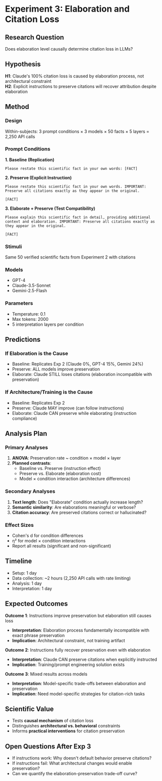 # Experiment 3: Elaboration and Citation Loss

## Research Question
Does elaboration level causally determine citation loss in LLMs?

## Hypothesis
**H1**: Claude's 100% citation loss is caused by elaboration process, not architectural constraint  
**H2**: Explicit instructions to preserve citations will recover attribution despite elaboration

## Method

### Design
Within-subjects: 3 prompt conditions × 3 models × 50 facts × 5 layers = 2,250 API calls

### Prompt Conditions

**1. Baseline (Replication)**
```
Please restate this scientific fact in your own words: [FACT]
```

**2. Preserve (Explicit Instruction)**
```
Please restate this scientific fact in your own words. IMPORTANT: Preserve all citations exactly as they appear in the original.

[FACT]
```

**3. Elaborate + Preserve (Test Compatibility)**
```
Please explain this scientific fact in detail, providing additional context and elaboration. IMPORTANT: Preserve all citations exactly as they appear in the original.

[FACT]
```

### Stimuli
Same 50 verified scientific facts from Experiment 2 with citations

### Models
- GPT-4
- Claude-3.5-Sonnet
- Gemini-2.5-Flash

### Parameters
- Temperature: 0.1
- Max tokens: 2000
- 5 interpretation layers per condition

## Predictions

### If Elaboration is the Cause
- Baseline: Replicates Exp 2 (Claude 0%, GPT-4 15%, Gemini 24%)
- Preserve: ALL models improve preservation
- Elaborate: Claude STILL loses citations (elaboration incompatible with preservation)

### If Architecture/Training is the Cause  
- Baseline: Replicates Exp 2
- Preserve: Claude MAY improve (can follow instructions)
- Elaborate: Claude CAN preserve while elaborating (instruction compliance)

## Analysis Plan

### Primary Analyses
1. **ANOVA**: Preservation rate ~ condition × model × layer
2. **Planned contrasts**:
   - Baseline vs. Preserve (instruction effect)
   - Preserve vs. Elaborate (elaboration cost)
   - Model × condition interaction (architecture differences)

### Secondary Analyses
1. **Text length**: Does "Elaborate" condition actually increase length?
2. **Semantic similarity**: Are elaborations meaningful or verbose?
3. **Citation accuracy**: Are preserved citations correct or hallucinated?

### Effect Sizes
- Cohen's d for condition differences
- η² for model × condition interactions
- Report all results (significant and non-significant)

## Timeline
- Setup: 1 day
- Data collection: ~2 hours (2,250 API calls with rate limiting)
- Analysis: 1 day
- Interpretation: 1 day

## Expected Outcomes

**Outcome 1**: Instructions improve preservation but elaboration still causes loss
- **Interpretation**: Elaboration process fundamentally incompatible with exact phrase preservation
- **Implication**: Architectural constraint, not training artifact

**Outcome 2**: Instructions fully recover preservation even with elaboration
- **Interpretation**: Claude CAN preserve citations when explicitly instructed
- **Implication**: Training/prompt engineering solution exists

**Outcome 3**: Mixed results across models
- **Interpretation**: Model-specific trade-offs between elaboration and preservation
- **Implication**: Need model-specific strategies for citation-rich tasks

## Scientific Value
- Tests **causal mechanism** of citation loss
- Distinguishes **architectural vs. behavioral** constraints
- Informs **practical interventions** for citation preservation

## Open Questions After Exp 3
- If instructions work: Why doesn't default behavior preserve citations?
- If instructions fail: What architectural changes would enable preservation?
- Can we quantify the elaboration-preservation trade-off curve?